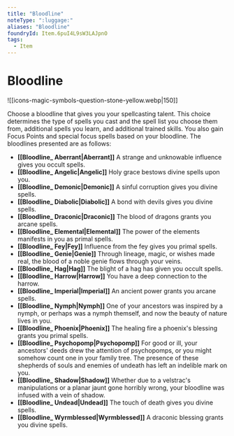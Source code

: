 ```yaml
---
title: "Bloodline"
noteType: ":luggage:"
aliases: "Bloodline"
foundryId: Item.6puI4L9sW3LAJpnO
tags:
  - Item
---
```


# Bloodline
![[icons-magic-symbols-question-stone-yellow.webp|150]]

Choose a bloodline that gives you your spellcasting talent. This choice determines the type of spells you cast and the spell list you choose them from, additional spells you learn, and additional trained skills. You also gain Focus Points and special focus spells based on your bloodline. The bloodlines presented are as follows:

*   **[[Bloodline_ Aberrant|Aberrant]]** A strange and unknowable influence gives you occult spells. 
*   **[[Bloodline_ Angelic|Angelic]]** Holy grace bestows divine spells upon you.
*   **[[Bloodline_ Demonic|Demonic]]** A sinful corruption gives you divine spells.
*   **[[Bloodline_ Diabolic|Diabolic]]** A bond with devils gives you divine spells.
*   **[[Bloodline_ Draconic|Draconic]]** The blood of dragons grants you arcane spells.
*   **[[Bloodline_ Elemental|Elemental]]** The power of the elements manifests in you as primal spells.
*   **[[Bloodline_ Fey|Fey]]** Influence from the fey gives you primal spells.
*   **[[Bloodline_ Genie|Genie]]** Through lineage, magic, or wishes made real, the blood of a noble genie flows through your veins.
*   **[[Bloodline_ Hag|Hag]]** The blight of a hag has given you occult spells.
*   **[[Bloodline_ Harrow|Harrow]]** You have a deep connection to the harrow.
*   **[[Bloodline_ Imperial|Imperial]]** An ancient power grants you arcane spells.
*   **[[Bloodline_ Nymph|Nymph]]** One of your ancestors was inspired by a nymph, or perhaps was a nymph themself, and now the beauty of nature lives in you.
*   **[[Bloodline_ Phoenix|Phoenix]]** The healing fire a phoenix's blessing grants you primal spells.
*   **[[Bloodline_ Psychopomp|Psychopomp]]** For good or ill, your ancestors' deeds drew the attention of psychopomps, or you might somehow count one in your family tree. The presence of these shepherds of souls and enemies of undeath has left an indelible mark on you.
*   **[[Bloodline_ Shadow|Shadow]]** Whether due to a velstrac's manipulations or a planar jaunt gone horribly wrong, your bloodline was infused with a vein of shadow.
*   **[[Bloodline_ Undead|Undead]]** The touch of death gives you divine spells.
*   **[[Bloodline_ Wyrmblessed|Wyrmblessed]]** A draconic blessing grants you divine spells.


